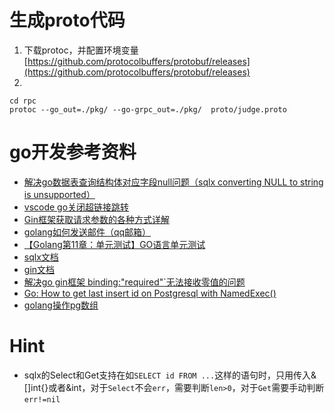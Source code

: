 # 生成proto代码
1. 下载protoc，并配置环境变量[https://github.com/protocolbuffers/protobuf/releases](https://github.com/protocolbuffers/protobuf/releases)
2. 
```shell
cd rpc 
protoc --go_out=./pkg/ --go-grpc_out=./pkg/  proto/judge.proto
```

# go开发参考资料
- [解决go数据表查询结构体对应字段null问题（sqlx converting NULL to string is unsupported）](https://blog.csdn.net/Ming13416908424/article/details/123748041?ops_request_misc=%257B%2522request%255Fid%2522%253A%2522171032218416800182165601%2522%252C%2522scm%2522%253A%252220140713.130102334..%2522%257D&request_id=171032218416800182165601&biz_id=0&utm_medium=distribute.pc_search_result.none-task-blog-2~all~sobaiduend~default-2-123748041-null-null.142^v99^pc_search_result_base9&utm_term=converting%20NULL%20to%20string%20is%20unsupported&spm=1018.2226.3001.4187)
- [vscode go关闭超链接跳转](https://blog.csdn.net/Apale_8/article/details/113922392)
- [Gin框架获取请求参数的各种方式详解](https://juejin.cn/post/7213176141462126653)
- [golang如何发送邮件（qq邮箱）](https://cloud.tencent.com/developer/article/2217677)
- [【Golang第11章：单元测试】GO语言单元测试](https://blog.csdn.net/weixin_45652150/article/details/128534305?ops_request_misc=%257B%2522request%255Fid%2522%253A%2522171034076416800182168106%2522%252C%2522scm%2522%253A%252220140713.130102334.pc%255Fall.%2522%257D&request_id=171034076416800182168106&biz_id=0&utm_medium=distribute.pc_search_result.none-task-blog-2~all~first_rank_ecpm_v1~rank_v31_ecpm-2-128534305-null-null.142^v99^pc_search_result_base9&utm_term=go%E8%BF%9B%E8%A1%8C%E6%A8%A1%E5%9D%97%E6%B5%8B%E8%AF%95&spm=1018.2226.3001.4187)
- [sqlx文档](https://jmoiron.github.io/sqlx/)
- [gin文档](https://gin-gonic.com/zh-cn/docs/examples/multipart-urlencoded-form/)
- [解决go gin框架 binding:"required"`无法接收零值的问题](https://www.cnblogs.com/rainbow-tan/p/15457818.html)
- [Go: How to get last insert id on Postgresql with NamedExec()](https://stackoverflow.com/questions/33382981/go-how-to-get-last-insert-id-on-postgresql-with-namedexec)
- [golang操作pg数组](https://blog.csdn.net/github_34457546/article/details/127667703?ops_request_misc=%257B%2522request%255Fid%2522%253A%2522171118530816800180614289%2522%252C%2522scm%2522%253A%252220140713.130102334.pc%255Fall.%2522%257D&request_id=171118530816800180614289&biz_id=0&utm_medium=distribute.pc_search_result.none-task-blog-2~all~first_rank_ecpm_v1~rank_v31_ecpm-4-127667703-null-null.142^v99^pc_search_result_base9&utm_term=pq.Array&spm=1018.2226.3001.4187)
# Hint
- sqlx的Select和Get支持在如`SELECT id FROM ...`这样的语句时，只用传入&[]int{}或者&int，对于`Select`不会`err`，需要判断`len>0`，对于`Get`需要手动判断`err!=nil`  